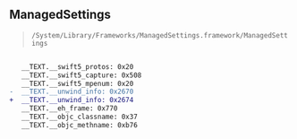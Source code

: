 ## ManagedSettings

> `/System/Library/Frameworks/ManagedSettings.framework/ManagedSettings`

```diff

   __TEXT.__swift5_protos: 0x20
   __TEXT.__swift5_capture: 0x508
   __TEXT.__swift5_mpenum: 0x20
-  __TEXT.__unwind_info: 0x2670
+  __TEXT.__unwind_info: 0x2674
   __TEXT.__eh_frame: 0x770
   __TEXT.__objc_classname: 0x37
   __TEXT.__objc_methname: 0xb76

```
